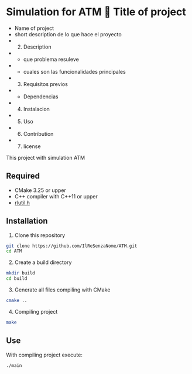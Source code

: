 # Simulation for ATM 🏧 Title of project

- Name of project
- short description de lo que hace el proyecto
- 2. Description
- - que problema resuleve
- - cuales son las funcionalidades principales
- 3. Requisitos previos
- - Dependencias
- 4. Instalacion
- 5. Uso
- 6. Contribution
- 7. license

This project with simulation ATM

## Required

- CMake 3.25 or upper
- C++ compiler with C++11 or upper
- [rlutil.h]()

## Installation

1. Clone this repository

```bash
git clone https://github.com/IlReSenzaNome/ATM.git
cd ATM
```

2. Create a build directory

```bash
mkdir build
cd build
```

3. Generate all files compiling with CMake

```sh
cmake ..
```

4. Compiling project

```sh
make
```

## Use

With compiling project execute:

```sh
./main
```
